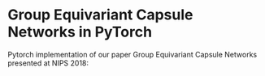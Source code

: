 # Group Equivariant Capsule Networks in PyTorch
Pytorch implementation of our paper Group Equivariant Capsule Networks presented at NIPS 2018:
